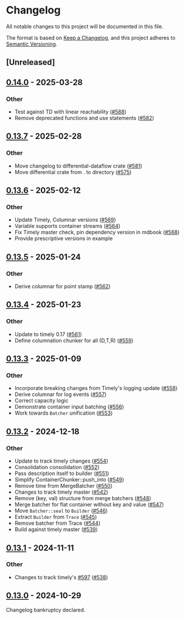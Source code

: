 # Changelog

All notable changes to this project will be documented in this file.

The format is based on [Keep a Changelog](https://keepachangelog.com/en/1.0.0/),
and this project adheres to [Semantic Versioning](https://semver.org/spec/v2.0.0.html).

## [Unreleased]

## [0.14.0](https://github.com/TimelyDataflow/differential-dataflow/compare/differential-dataflow-v0.13.7...differential-dataflow-v0.14.0) - 2025-03-28

### Other

- Test against TD with linear reachability ([#588](https://github.com/TimelyDataflow/differential-dataflow/pull/588))
- Remove deprecated functions and use statements ([#582](https://github.com/TimelyDataflow/differential-dataflow/pull/582))

## [0.13.7](https://github.com/TimelyDataflow/differential-dataflow/compare/differential-dataflow-v0.13.6...differential-dataflow-v0.13.7) - 2025-02-28

### Other

- Move changelog to differential-dataflow crate ([#581](https://github.com/TimelyDataflow/differential-dataflow/pull/581))
- Move differential crate from . to directory ([#575](https://github.com/TimelyDataflow/differential-dataflow/pull/575))

## [0.13.6](https://github.com/TimelyDataflow/differential-dataflow/compare/differential-dataflow-v0.13.5...differential-dataflow-v0.13.6) - 2025-02-12

### Other

- Update Timely, Columnar versions ([#569](https://github.com/TimelyDataflow/differential-dataflow/pull/569))
- Variable supports container streams ([#564](https://github.com/TimelyDataflow/differential-dataflow/pull/564))
- Fix Timely master check, pin dependency version in mdbook ([#568](https://github.com/TimelyDataflow/differential-dataflow/pull/568))
- Provide prescriptive versions in example

## [0.13.5](https://github.com/TimelyDataflow/differential-dataflow/compare/differential-dataflow-v0.13.4...differential-dataflow-v0.13.5) - 2025-01-24

### Other

- Derive columnar for point stamp ([#562](https://github.com/TimelyDataflow/differential-dataflow/pull/562))

## [0.13.4](https://github.com/TimelyDataflow/differential-dataflow/compare/differential-dataflow-v0.13.3...differential-dataflow-v0.13.4) - 2025-01-23

### Other

- Update to timely 0.17 ([#561](https://github.com/TimelyDataflow/differential-dataflow/pull/561))
- Define columnation chunker for all (D,T,R) ([#559](https://github.com/TimelyDataflow/differential-dataflow/pull/559))

## [0.13.3](https://github.com/TimelyDataflow/differential-dataflow/compare/differential-dataflow-v0.13.2...differential-dataflow-v0.13.3) - 2025-01-09

### Other

- Incorporate breaking changes from Timely's logging update ([#558](https://github.com/TimelyDataflow/differential-dataflow/pull/558))
- Derive columnar for log events ([#557](https://github.com/TimelyDataflow/differential-dataflow/pull/557))
- Correct capacity logic
- Demonstrate container input batching ([#556](https://github.com/TimelyDataflow/differential-dataflow/pull/556))
- Work towards `Batcher` unification ([#553](https://github.com/TimelyDataflow/differential-dataflow/pull/553))

## [0.13.2](https://github.com/TimelyDataflow/differential-dataflow/compare/differential-dataflow-v0.13.1...differential-dataflow-v0.13.2) - 2024-12-18

### Other

- Update to track timely changes ([#554](https://github.com/TimelyDataflow/differential-dataflow/pull/554))
- Consolidation consolidation ([#552](https://github.com/TimelyDataflow/differential-dataflow/pull/552))
- Pass description itself to builder ([#551](https://github.com/TimelyDataflow/differential-dataflow/pull/551))
- Simplify ContainerChunker::push_into ([#549](https://github.com/TimelyDataflow/differential-dataflow/pull/549))
- Remove time from MergeBatcher ([#550](https://github.com/TimelyDataflow/differential-dataflow/pull/550))
- Changes to track timely master ([#542](https://github.com/TimelyDataflow/differential-dataflow/pull/542))
- Remove (key, val) structure from merge batchers ([#548](https://github.com/TimelyDataflow/differential-dataflow/pull/548))
- Merge batcher for flat container without key and value ([#547](https://github.com/TimelyDataflow/differential-dataflow/pull/547))
- Move `Batcher::seal` to `Builder` ([#546](https://github.com/TimelyDataflow/differential-dataflow/pull/546))
- Extract `Builder` from `Trace` ([#545](https://github.com/TimelyDataflow/differential-dataflow/pull/545))
- Remove batcher from Trace ([#544](https://github.com/TimelyDataflow/differential-dataflow/pull/544))
- Build against timely master ([#539](https://github.com/TimelyDataflow/differential-dataflow/pull/539))

## [0.13.1](https://github.com/TimelyDataflow/differential-dataflow/compare/differential-dataflow-v0.13.0...differential-dataflow-v0.13.1) - 2024-11-11

### Other

- Changes to track timely's [#597](https://github.com/TimelyDataflow/differential-dataflow/pull/597) ([#538](https://github.com/TimelyDataflow/differential-dataflow/pull/538))

## [0.13.0](https://github.com/TimelyDataflow/differential-dataflow/compare/differential-dataflow-v0.12.0...differential-dataflow-v0.13.0) - 2024-10-29

Changelog bankruptcy declared.
